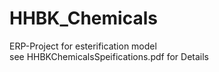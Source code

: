 # HHBK_Chemicals<br>
ERP-Project for esterification model<br> 
see HHBKChemicalsSpeifications.pdf for Details<br>
